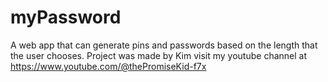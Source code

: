 # myPassword
A web app that can generate pins and passwords based on the length that the user chooses.
Project was made by Kim
visit my youtube channel at https://www.youtube.com/@thePromiseKid-f7x
